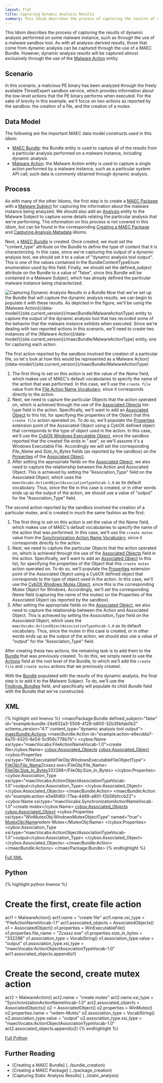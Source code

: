 ```yaml
---
layout: flat
title: Capturing Dynamic Analysis Results
summary: This Idiom describes the process of capturing the results of dynamic analysis performed on some malware instance, such as through the use of a malware sandbox tool.
---
```


This Idiom describes the process of capturing the results of dynamic analysis performed on some malware instance, such as through the use of a malware sandbox tool. As with all analysis-derived results, those that come from dynamic analysis can be captured through the use of a MAEC Bundle. However, dynamic analysis results will be captured almost exclusively through the use of the [Malware Action](/data-model/{{site.current_version}}/maecBundle/MalwareActionType) entity.

## Scenario

In this scenario, a malicious PE binary has been analyzed through the freely available ThreatExpert sandbox service, which provides information about the low-level actions that the PE binary performs when executed. For the sake of brevity in this example, we'll focus on two actions as reported by the sandbox: the creation of a file, and the creation of a mutex.

## Data Model

The following are the important MAEC data model constructs used in this idiom:

* [MAEC Bundle](/data-model/{{site.current_version}}/maecBundle/BundleType): the Bundle entity is used to capture all of the results from a particular analysis performed on a malware instance, including dynamic analysis.
* [Malware Action](/data-model/{{site.current_version}}/maecBundle/MalwareActionType): the Malware Action entity is used to capture a single action performed by a malware instance, such as a particular system API call; such data is commonly obtained through dynamic analysis.

## Process
As with many of the other Idioms, the first step is to create a [MAEC Package](/data-model/{{site.current_version}}/maecPackage/PackageType) with a [Malware Subject](/data-model/{{site.current_version}}/maecPackage/MalwareSubjectType) for capturing the information about the malware instance being analyzed. We should also add an [Analysis](/data-model/{{site.current_version}}/maecPackage/AnalysisType) entity to the Malware Subject to capture some details relating the particular analysis that we're performing. The information on this process is not covered in this idiom, but can be found in the corresponding [Creating a MAEC Package](../package_creation) and [Capturing Analysis Metadata](../analysis_metadata) idioms.

Next, a [MAEC Bundle](/data-model/{{site.current_version}}/maecBundle/BundleType) is created. Once created, we must set the "content_type" attribute on the Bundle to define the type of content that it is characterizing.  In this case, since we're capturing the output of a dynamic analysis tool, we should set it to a value of "dynamic analysis tool output". This is one of the values contained in the BundleContentTypeEnum enumeration used by this field. Finally, we should set the defined_subject attribute on the Bundle to a value of "false", since this Bundle will be contained in a Malware Subject, which has already defined the particular malware instance being characterized.

<img src="dynamic_analysis.png" alt="Capturing Dynamic Analysis Results in a Bundle" class="aside-text"/>
Now that we've set up the Bundle that will capture the dynamic analysis results, we can begin to populate it with these results. As depicted in the figure, we'll be using the [Malware Action](/data-model/{{site.current_version}}/maecBundle/MalwareActionType) entity to capture the output of the dynamic analysis tool that has recorded some of the behavior that the malware instance exhibits when executed. Since we're dealing with two reported actions in this scenario, we'll need to create two instances of the [Malware Action](/data-model/{{site.current_version}}/maecBundle/MalwareActionType) entity, one for capturing each action. 

The first action reported by the sandbox involved the creation of a particular file, so let's look at how this would be represented as a Malware Action](/data-model/{{site.current_version}}/maecBundle/MalwareActionType):

1. The first thing to set on this action is set the value of the *Name* field, which makes use of MAEC's default vocabularies to specify the name of the action that was performed. In this case, we'll use the `create file` value from the [File Action Name Vocabulary](/data-model/{{site.current_version}}/maecVocabs/FileActionNameVocab-1.1), since it corresponds directly to the action. 
2. Next, we need to capture the particular Objects that the action operated on, which is achieved through the use of the [Associated Objects](/data-model/{{site.current_version}}/cybox/AssociatedObjectsType) list-type field in the action. Specifically, we'll want to add an [Associated Object](/data-model/{{site.current_version}}/cybox/AssociatedObjectType) to this list, for specifying the properties of the Object that this `create file` action operated on. To do so, we'll populate the [Properties](/data-model/{{site.current_version}}/cyboxCommon/ObjectPropertiesType) extension point of the Associated Object using a CybOX defined object that corresponds to the type of object used in the action. In this case, we'll use the [CybOX Windows Executable Object](/data-model/{{site.current_version}}/WinExecutableFileObj/WindowsExecutableFileObjectType), since the sandbox reported that the created file ends in ".exe", so we'll assume it's a Windows Executable File.  Accordingly we will set the corresponding *File_Name* and *Size_In_Bytes* fields (as reported by the sandbox) on the [Properties](/data-model/{{site.current_version}}/cyboxCommon/ObjectPropertiesType) of the [Associated Object](/data-model/{{site.current_version}}/cybox/AssociatedObjectType).
3. After setting the appropriate fields on the [Associated Object](/data-model/{{site.current_version}}/cybox/AssociatedObjectType), we also need to capture the relationship between the Action and Associated Object. This is achieved by setting the "Association_Type" field on the Associated Object, which uses the `maecVocabs:ActionObjectAssociationTypeVocab-1.0` as its default vocabulary. Thus, since the file in this case is created, or in other words ends up as the output of the action, we should use a value of "output" for the "Association_Type" field.

The second action reported by the sandbox involved the creation of a particular mutex, and is created in much the same fashion as the first:  

1. The first thing to set on this action is set the value of the *Name* field, which makes use of MAEC's default vocabularies to specify the name of the action that was performed. In this case, we'll use the `create mutex` value from the [Synchronization Action Name Vocabulary](/data-model/{{site.current_version}}/maecVocabs/SynchronizationActionNameVocab-1-1.1), since it corresponds directly to the action. 
2. Next, we need to capture the particular Objects that the action operated on, which is achieved through the use of the [Associated Objects](/data-model/{{site.current_version}}/cybox/AssociatedObjectsType) field in the action. Specifically, we'll want to add an [Associated Object](/data-model/{{site.current_version}}/cybox/AssociatedObjectType) to this list, for specifying the properties of the Object that this `create mutex` action operated on. To do so, we'll populate the [Properties](/data-model/{{site.current_version}}/cyboxCommon/ObjectPropertiesType) extension point of the Associated Object using a CybOX defined object that corresponds to the type of object used in the action. In this case, we'll use the [CybOX Windows Mutex Object](/data-model/{{site.current_version}}/WinMutexObj/WindowsMutexObjectType), since this is the corresponding Mutex Object for Windows. Accordingly, we'll set the corresponding *Name* field (capturing the name of the mutex) on the Properties of the Associated Object (as reported by the sandbox).
3. After setting the appropriate fields on the [Associated Object](/data-model/{{site.current_version}}/cybox/AssociatedObjectType), we also need to capture the relationship between the Action and Associated Object. This is achieved by setting the *Association_Type* field on the Associated Object, which uses the `maecVocabs:ActionObjectAssociationTypeVocab-1.0` as its default vocabulary. Thus, since the mutex in this case is created, or in other words ends up as the output of the action, we should also use a value of "output" for the "Association_Type" field.   

After creating these two actions, the remaining task is to add them to the [Bundle](/data-model/{{site.current_version}}/maecBundle/BundleType) that was previously created. To do this, we simply need to use the [Actions](/data-model/{{site.current_version}}/maecBundle/ActionListType) field at the root level of the Bundle, to which we'll add the `create file` and `create mutex` actions that we previously created.

With the [Bundle](/data-model/{{site.current_version}}/maecBundle/BundleType) populated with the results of the dynamic analysis, the final step is to add it to the Malware Subject. To do, we'll use the [Findings_Bundles](/data-model/{{site.current_version}}/maecPackage/FindingsBundleListType) field, and specifically will populate its child *Bundle* field with the Bundle that we've constructed.

## XML

{% highlight xml linenos %}
<maecPackage:Bundle defined_subject="false" id="example:bundle-24e932a3-5508-4128-b800-32b35bfab0b2" schema_version="4.1" content_type="dynamic analysis tool output">
	<maecBundle:Actions>
		<maecBundle:Action id="example:action-e6ecdda7-6a70-4320-8e54-5c956c778b7b">
			<cybox:Name xsi:type="maecVocabs:FileActionNameVocab-1.0">create file</cybox:Name>
			<cybox:Associated_Objects>
				<cybox:Associated_Object>
					<cybox:Properties xsi:type="WinExecutableFileObj:WindowsExecutableFileObjectType">
						<FileObj:File_Name>Zcxaxz.exe</FileObj:File_Name>
						<FileObj:Size_In_Bytes>332288</FileObj:Size_In_Bytes>
					</cybox:Properties>
					<cybox:Association_Type xsi:type="maecVocabs:ActionObjectAssociationTypeVocab-1.0">output</cybox:Association_Type>
				</cybox:Associated_Object>
			</cybox:Associated_Objects>
		</maecBundle:Action>
		<maecBundle:Action id="example:action-e5e6fd60-77ea-4489-a801-f2b56bfccb22">
			<cybox:Name xsi:type="maecVocabs:SynchronizationActionNameVocab-1.0">create mutex</cybox:Name>
			<cybox:Associated_Objects>
				<cybox:Associated_Object>
					<cybox:Properties xsi:type="WinMutexObj:WindowsMutexObjectType" named="true">
						<MutexObj:Name>redem-Mutex</MutexObj:Name>
					</cybox:Properties>
					<cybox:Association_Type xsi:type="maecVocabs:ActionObjectAssociationTypeVocab-1.0">output</cybox:Association_Type>
				</cybox:Associated_Object>
			</cybox:Associated_Objects>
		</maecBundle:Action> 
	</maecBundle:Actions>
</maecPackage:Bundle>
{% endhighlight %}

[Full XML](maec_dynamic_analysis.xml)
## Python

{% highlight python linenos %}
# Create the first, create file action
act1 = MalwareAction()
act1.name = "create file"
act1.name.xsi_type = "FileActionNameVocab-1.1"
act1.associated_objects = AssociatedObjects()
o1 = AssociatedObject()
o1.properties = WinExecutableFile()
o1.properties.file_name = "Zcxaxz.exe"
o1.properties.size_in_bytes = "332288"
o1.association_type = VocabString()
o1.association_type.value = "output"
o1.association_type.xsi_type = "maecVocabs:ActionObjectAssociationTypeVocab-1.0"
act1.associated_objects.append(o1)

# Create the second, create mutex action
act2 = MalwareAction()
act2.name = "create mutex"
act2.name.xsi_type = "SynchronizationActionNameVocab-1.0"
act2.associated_objects = AssociatedObjects()
o2 = AssociatedObject()
o2.properties = WinMutex()
o2.properties.name = "redem-Mutex"
o2.association_type = VocabString()
o2.association_type.value = "output"
o2.association_type.xsi_type = "maecVocabs:ActionObjectAssociationTypeVocab-1.0"
act2.associated_objects.append(o2)
{% endhighlight %}

[Full Python](maec_dynamic_analysis.py)

## Further Reading
* [Creating a MAEC Bundle] (../bundle_creation)
* [Creating a MAEC Package] (../package_creation)
* [Capturing Static Analysis Results] (../static_analysis)